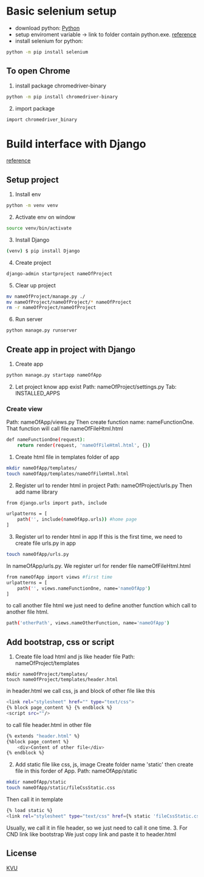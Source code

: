 # Basic selenium setup
- download python: [Python](https://www.python.org/downloads/) 
- setup enviroment variable -> link to folder contain python.exe. [reference](https://www.educative.io/edpresso/err-python-is-not-recognized-as-an-internal-or-external-command)
- install selenium for python: 
```bash 
python -m pip install selenium
```

## To open Chrome
1. install package chromedriver-binary
```bash
python -m pip install chromedriver-binary
```
2. import package
```bash
import chromedriver_binary
```

# Build interface with Django
[reference](https://realpython.com/get-started-with-django-1/)
## Setup project
1. Install env
```bash
python -m venv venv
```
2. Activate env on window
```bash
source venv/bin/activate 
```
3. Install Django
```bash
(venv) $ pip install Django
```
4. Create project
```bash
django-admin startproject nameOfProject
```
5. Clear up project
```bash
mv nameOfProject/manage.py ./
mv nameOfProject/nameOfProject/* nameOfProject
rm -r nameOfProject/nameOfProject
```
6. Run server
```bash
python manage.py runserver
```

## Create app in project with Django
1. Create app
```bash
python manage.py startapp nameOfApp
```
2. Let project know app exist
Path: nameOfProject/settings.py
Tab: INSTALLED_APPS

### Create view
Path: nameOfApp/views.py
Then create function name: nameFunctionOne. That function will call file nameOfFileHtml.html 
```bash
def nameFunctionOne(request):
	return render(request, 'nameOfFileHtml.html', {})
```
1. Create html file in templates folder of app
```bash
mkdir nameOfApp/templates/
touch nameOfApp/templates/nameOfFileHtml.html
```
2. Register url to render html in project
Path: nameOfProject/urls.py
Then add name library
```bash
from django.urls import path, include

urlpatterns = [
	path('', include(nameOfApp.urls)) #home page
]
```
3. Register url to render html in app
If this is the first time, we need to create file urls.py in app
```bash
touch nameOfApp/urls.py
```
In nameOfApp/urls.py. We register url for render file nameOfFileHtml.html
```bash
from nameOfApp import views #first time
urlpatterns = [
	path('', views.nameFunctionOne, name='nameOfApp')
]
```
to call another file html we just need to define another function which call to another file html.
```bash
path('otherPath', views.nameOtherFunction, name='nameOfApp')
```

## Add bootstrap, css or script
1. Create file load html and js like header file
Path: nameOfProject/templates
```base
mkdir nameOfProject/templates/
touch nameOfProject/templates/header.html
```
in header.html we call css, js and block of other file like this
```bash
<link rel="stylesheet" href="" type="text/css">
{% block page_content %} {% endblock %}
<script src=""/>
```
to call file header.html in other file 
```bash
{% extends "header.html" %}
{%block page_content %}
	<div>Content of other file</div>
{% endblock %}

```
2. Add static file like css, js, image
Create folder name 'static' then create file in this forder of App.
Path: nameOfApp/static
```bash
mkdir nameOfApp/static
touch nameOfApp/static/fileCssStatic.css 
```
Then call it in template
```bash
{% load static %}
<link rel="stylesheet" type="text/css" href={% static 'fileCssStatic.css' %}
```
Usually, we call it in file header, so we just need to call it one time.
3. For CND link like bootstrap
We just copy link and paste it to header.html

## License
[KVU](https://github.com/kvu-luong)